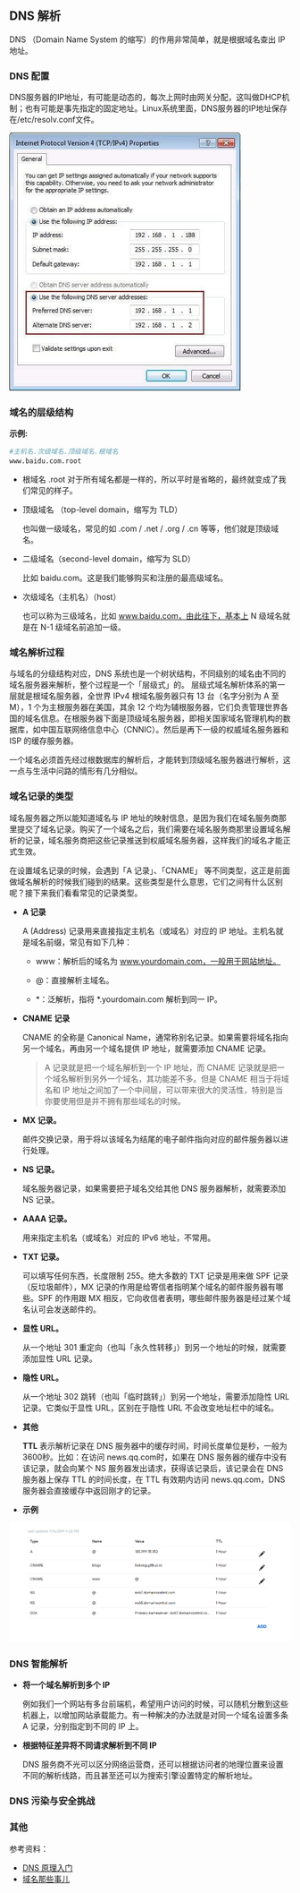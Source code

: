 ## DNS 解析

DNS （Domain Name System 的缩写）的作用非常简单，就是根据域名查出 IP 地址。

### DNS 配置

DNS服务器的IP地址，有可能是动态的，每次上网时由网关分配，这叫做DHCP机制；也有可能是事先指定的固定地址。Linux系统里面，DNS服务器的IP地址保存在/etc/resolv.conf文件。


![图片占位](./images/DNS-what.png)

### 域名的层级结构

  **示例:**

  ```bash
  #主机名.次级域名.顶级域名.根域名
  www.baidu.com.root
  ```

- 根域名
  .root 对于所有域名都是一样的，所以平时是省略的，最终就变成了我们常见的样子。

- 顶级域名 （top-level domain，缩写为 TLD）

  也叫做一级域名，常见的如 .com / .net / .org / .cn 等等，他们就是顶级域名。

- 二级域名（second-level domain，缩写为 SLD）

  比如 baidu.com。这是我们能够购买和注册的最高级域名。

- 次级域名（主机名）（host）

  也可以称为三级域名，比如 www.baidu.com，由此往下，基本上 N 级域名就是在 N-1 级域名前追加一级。

### 域名解析过程

与域名的分级结构对应，DNS 系统也是一个树状结构，不同级别的域名由不同的域名服务器来解析，整个过程是一个「层级式」的。
层级式域名解析体系的第一层就是根域名服务器，全世界 IPv4 根域名服务器只有 13 台（名字分别为 A 至 M），1 个为主根服务器在美国，其余 12 个均为辅根服务器，它们负责管理世界各国的域名信息。在根服务器下面是顶级域名服务器，即相关国家域名管理机构的数据库，如中国互联网络信息中心（CNNIC）。然后是再下一级的权威域名服务器和 ISP 的缓存服务器。

一个域名必须首先经过根数据库的解析后，才能转到顶级域名服务器进行解析，这一点与生活中问路的情形有几分相似。

### 域名记录的类型

域名服务器之所以能知道域名与 IP 地址的映射信息，是因为我们在域名服务商那里提交了域名记录。购买了一个域名之后，我们需要在域名服务商那里设置域名解析的记录，域名服务商把这些记录推送到权威域名服务器，这样我们的域名才能正式生效。

在设置域名记录的时候，会遇到「A 记录」、「CNAME」 等不同类型，这正是前面做域名解析的时候我们碰到的结果。这些类型是什么意思，它们之间有什么区别呢？接下来我们看看常见的记录类型。
 
- **A 记录**
 
  A (Address) 记录用来直接指定主机名（或域名）对应的 IP 地址。主机名就是域名前缀，常见有如下几种：

  - www：解析后的域名为 www.yourdomain.com，一般用于网站地址。

  - @：直接解析主域名。
  - *：泛解析，指将 *.yourdomain.com 解析到同一 IP。

- **CNAME 记录**

  CNAME 的全称是 Canonical Name，通常称别名记录。如果需要将域名指向另一个域名，再由另一个域名提供 IP 地址，就需要添加 CNAME 记录。

  > A 记录就是把一个域名解析到一个 IP 地址，而 CNAME 记录就是把一个域名解析到另外一个域名，其功能差不多。但是 CNAME 相当于将域名和 IP 地址之间加了一个中间层，可以带来很大的灵活性，特别是当你要使用但是并不拥有那些域名的时候。

- **MX 记录。**

  邮件交换记录，用于将以该域名为结尾的电子邮件指向对应的邮件服务器以进行处理。


- **NS 记录。**

  域名服务器记录，如果需要把子域名交给其他 DNS 服务器解析，就需要添加 NS 记录。


- **AAAA 记录。**

  用来指定主机名（或域名）对应的 IPv6 地址，不常用。


- **TXT 记录。**

  可以填写任何东西，长度限制 255。绝大多数的 TXT 记录是用来做 SPF 记录（反垃圾邮件），MX 记录的作用是给寄信者指明某个域名的邮件服务器有哪些。SPF 的作用跟 MX 相反，它向收信者表明，哪些邮件服务器是经过某个域名认可会发送邮件的。


- **显性 URL。**
  
  从一个地址 301 重定向（也叫「永久性转移」）到另一个地址的时候，就需要添加显性 URL 记录。


- **隐性 URL。** 
  
  从一个地址 302 跳转（也叫「临时跳转」）到另一个地址，需要添加隐性 URL 记录。它类似于显性 URL，区别在于隐性 URL 不会改变地址栏中的域名。

- **其他**

  **TTL** 表示解析记录在 DNS 服务器中的缓存时间，时间长度单位是秒，一般为3600秒。比如：在访问 news.qq.com时，如果在 DNS 服务器的缓存中没有该记录，就会向某个 NS 服务器发出请求，获得该记录后，该记录会在 DNS 服务器上保存 TTL 的时间长度，在 TTL 有效期内访问 news.qq.com，DNS 服务器会直接缓存中返回刚才的记录。


- **示例**

![图片占位](./images/DNS-typs.png)

### DNS 智能解析

- **将一个域名解析到多个 IP**

  例如我们一个网站有多台前端机，希望用户访问的时候，可以随机分散到这些机器上，以增加网站承载能力。有一种解决的办法就是对同一个域名设置多条 A 记录，分别指定到不同的 IP 上。

- **根据特征差异将不同请求解析到不同 IP**

  DNS 服务商不光可以区分网络运营商，还可以根据访问者的地理位置来设置不同的解析线路，而且甚至还可以为搜索引擎设置特定的解析地址。


### DNS 污染与安全挑战


### 其他

参考资料： 
- [DNS 原理入门](http://www.ruanyifeng.com/blog/2016/06/dns.html)
- [域名那些事儿](https://juejin.im/post/5d2c414ef265da1bd04f11f3)

